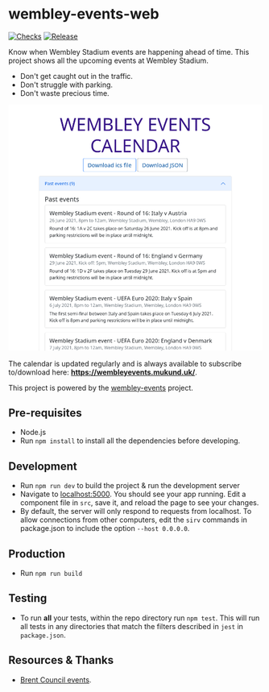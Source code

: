 # wembley-events-web

[![Checks](https://github.com/mukundbhudia/wembley-events-web/actions/workflows/checks.yml/badge.svg)](https://github.com/mukundbhudia/wembley-events-web/actions/workflows/checks.yml)
[![Release](https://github.com/mukundbhudia/wembley-events-web/actions/workflows/release.yml/badge.svg)](https://github.com/mukundbhudia/wembley-events-web/actions/workflows/release.yml)


Know when Wembley Stadium events are happening ahead of time. 
This project shows all the upcoming events at Wembley Stadium.
 - Don't get caught out in the traffic.
 - Don't struggle with parking.
 - Don't waste precious time.

 ![Wembley Events Web home page](https://github.com/mukundbhudia/wembley-events-web/raw/main/screenshots/home.png)

The calendar is updated regularly and is always available to subscribe to/download here: **https://wembleyevents.mukund.uk/**.

This project is powered by the [wembley-events](https://github.com/mukundbhudia/wembley-events) project.

## Pre-requisites

- Node.js
- Run `npm install` to install all the dependencies before developing.

## Development

- Run `npm run dev` to build the project & run the development server
- Navigate to [localhost:5000](http://localhost:5000). You should see your app running. Edit a component file in `src`, save it, and reload the page to see your changes.
- By default, the server will only respond to requests from localhost. To allow connections from other computers, edit the `sirv` commands in package.json to include the option `--host 0.0.0.0`.

## Production

- Run `npm run build`

## Testing

- To run **all** your tests, within the repo directory run `npm test`. This will run all tests in any directories that match the filters described in `jest` in `package.json`.

## Resources & Thanks

- [Brent Council events](https://www.brent.gov.uk/events-and-whats-on-calendar/).

